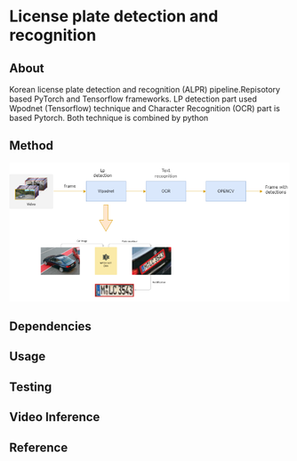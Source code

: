 # License plate detection and recognition #
## About ##
 Korean  license plate detection and recognition (ALPR) pipeline.Repisotory based PyTorch and Tensorflow frameworks.
 LP detection part used Wpodnet (Tensorflow) technique and Character Recognition (OCR) part is based Pytorch. Both technique is combined by python    
## Method ##
![](algorithm.png)

## Dependencies ##

## Usage ##
## Testing ##
## Video Inference ##
## Reference ##
